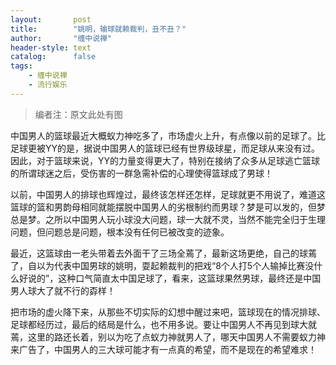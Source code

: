 ```yaml
---
layout:       post
title:        "姚明，输球就赖裁判，丑不丑？"
author:       "缠中说禅"
header-style: text
catalog:      false
tags:
    - 缠中说禅
    - 流行娱乐
---
```


> 编者注：原文此处有图



中国男人的篮球最近大概蚁力神吃多了，市场虚火上升，有点像以前的足球了。比足球更被YY的是，据说中国男人的篮球已经有世界级球星，而足球从来没有过。因此，对于篮球来说，YY的力量变得更大了，特别在接纳了众多从足球逃亡篮球的所谓球迷之后，受伤害的一群急需补偿的心理使得篮球成了男球！



以前，中国男人的排球也辉煌过，最终该怎样还怎样，足球就更不用说了，难道这篮球的篮和男韵母相同就能摆脱中国男人的劣根制约而男球？梦是可以发的，但梦总是梦。之所以中国男人玩小球没大问题，球一大就不灵，当然不能完全归于生理问题，但问题总是问题，根本没有任何已被改变的迹象。



最近，这篮球由一老头带着去外面干了三场全蔫了，最新这场更绝，自己的球蔫了，自以为代表中国男球的姚明，耍起赖裁判的把戏“8个人打5个人输掉比赛没什么好说的”，这种口气简直太中国足球了，看来，这篮球果然男球，最终还是中国男人球大了就不行的孬样！



把市场的虚火降下来，从那些不切实际的幻想中醒过来吧，篮球现在的情况排球、足球都经历过，最后的结局是什么，也不用多说。要让中国男人不再见到球大就蔫，这里的路还长着，别以为吃了点蚁力神就男人了，哪天中国男人不需要蚁力神来广告了，中国男人的三大球可能才有一点真的希望，而不是现在的希望难求！
